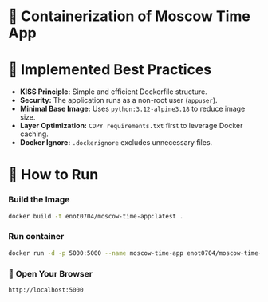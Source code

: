 # 🐳 Containerization of Moscow Time App

# 📌 Implemented Best Practices

- **KISS Principle:** Simple and efficient Dockerfile structure.
- **Security:** The application runs as a non-root user (`appuser`).
- **Minimal Base Image:** Uses `python:3.12-alpine3.18` to reduce image size.
- **Layer Optimization:** `COPY requirements.txt` first to leverage Docker caching.
- **Docker Ignore:** `.dockerignore` excludes unnecessary files.

# 🚀 How to Run

### **Build the Image**

```bash
docker build -t enot0704/moscow-time-app:latest .
```

### **Run container**

```bash
docker run -d -p 5000:5000 --name moscow-time-app enot0704/moscow-time-app:latest
```

### 📖 **Open Your Browser**

`http://localhost:5000`

